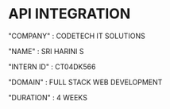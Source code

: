 # API INTEGRATION

"COMPANY" : CODETECH IT SOLUTIONS

"NAME" : SRI HARINI S

"INTERN ID" : CT04DK566

"DOMAIN" : FULL STACK WEB DEVELOPMENT

"DURATION" : 4 WEEKS

